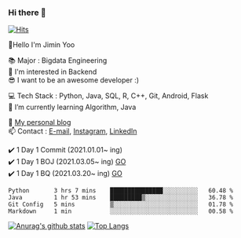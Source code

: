 ### Hi there 👋                       
[![Hits](https://hits.seeyoufarm.com/api/count/incr/badge.svg?url=https%3A%2F%2Fgithub.com%2Fjjimini98&count_bg=%23E55516&title_bg=%23A2C639&icon=&icon_color=%23000000&title=counts&edge_flat=false)](https://hits.seeyoufarm.com)


👋Hello I'm Jimin Yoo  
 
📚 Major :  Bigdata Engineering      
🤔 I'm interested in Backend         
😎 I want to be an awesome developer :)                 

💻 Tech Stack : Python, Java, SQL, R, C++, Git, Android, Flask                                                 
🌱 I’m currently learning  Algorithm, Java          

🧐 [My personal blog](https://growingarchive.tistory.com/)             
📫 Contact : [E-mail](jjimini98@naver.com), [Instagram](https://www.instagram.com/ggrowingtree/), [LinkedIn](https://www.linkedin.com/in/jimin-yoo-8b6aa0200/)       

✔️ 1 Day 1 Commit (2021.01.01~ ing)                                           
✔️ 1 Day 1 BOJ (2021.03.05~ ing) [GO](https://github.com/jjimini98/Algorithm_Study)                                                                 
✔️ 1 Day 1 BQ (2021.03.20~ ing) [GO](https://github.com/jjimini98/Backend_Interview_Question)

<!--🏃 Personal Project (21.03.21~ ing)    [GO](https://github.com/jjimini98/SecurityLight)      -->                                                   
<!--✍️ TIL(Today I Learned)  [GO](https://github.com/jjimini98/TIL)-->

   
<!--START_SECTION:waka-->
```text
Python       3 hrs 7 mins    ███████████████░░░░░░░░░░   60.48 % 
Java         1 hr 53 mins    █████████▒░░░░░░░░░░░░░░░   36.78 % 
Git Config   5 mins          ▒░░░░░░░░░░░░░░░░░░░░░░░░   01.78 % 
Markdown     1 min           ░░░░░░░░░░░░░░░░░░░░░░░░░   00.58 % 
```
<!--END_SECTION:waka-->
[![Anurag's github stats](https://github-readme-stats.vercel.app/api?username=jjimini98)](https://github.com/anuraghazra/github-readme-stats)
[![Top Langs](https://github-readme-stats.vercel.app/api/top-langs/?username=jjimini98&langs_count=6&layout=compact)](https://github.com/anuraghazra/github-readme-stats)



<!--
**jjimini98/jjimini98** is a ✨ _special_ ✨ repository because its `README.md` (this file) appears on your GitHub profile.

[![solved.ac tier](http://mazassumnida.wtf/api/generate_badge?boj=jjimini98)](https://solved.ac/jjimini98)
![hyp3rflow's solved.ac stats](https://github-readme-solvedac.hyp3rflow.vercel.app/api/?handle=jjimini98)

Here are some ideas to get you started:

- 🔭 I’m currently working on ...
- 🌱 I’m currently learning d
- 👯 I’m looking to collaborate on ...
- 🤔 I’m looking for help with ...
- 💬 Ask me about ...
- 📫 Contact: [blog](https://growingarchive.tistory.com/) [instagram](https://www.instagram.com/ggrowingtree/) [email](jjimini98@naver.com)
- 😄 Pronouns: ...
- ⚡ Fun fact: ...



Here are some ideas to get you started:

- 🔭 I’m currently working on ...
- 🌱 I’m currently learning d
- 👯 I’m looking to collaborate on ...
- 🤔 I’m looking for help with ...
- 💬 Ask me about ...
- 📫 How to reach me: ...
- 😄 Pronouns: ...
- ⚡ Fun fact: ...

-->








